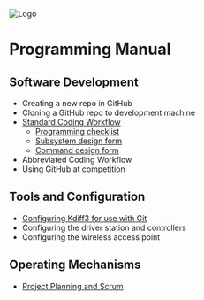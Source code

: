 ![Logo](http://www.nicoletfear.com/style/images/logo.png)

# Programming Manual

## Software Development
* Creating a new repo in GitHub
* Cloning a GitHub repo to development machine
* [Standard Coding Workflow](docs/standard_programming_workflow.docx)
	* [Programming checklist](docs/programming_checklist.docx)
	* [Subsystem design form](docs/subsystem_design_form.docx)
	* [Command design form](docs/command_design_form.docx)
* Abbreviated Coding Workflow
* Using GitHub at competition

## Tools and Configuration
* [Configuring Kdiff3 for use with Git](docs/configuring_kdiff3.md)
* Configuring the driver station and controllers
* Configuring the wireless access point

## Operating Mechanisms
* [Project Planning and Scrum](docs/project_planning_and_scrum.md)
